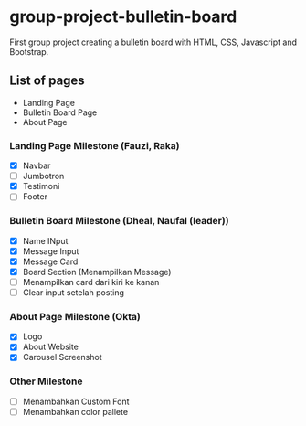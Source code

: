 # group-project-bulletin-board

First group project creating a bulletin board with HTML, CSS, Javascript and Bootstrap.

## List of pages

- Landing Page
- Bulletin Board Page
- About Page

### Landing Page Milestone (Fauzi, Raka)

- [x] Navbar
- [ ] Jumbotron
- [x] Testimoni
- [ ] Footer

### Bulletin Board Milestone (Dheal, Naufal (leader))

- [x] Name INput
- [x] Message Input
- [x] Message Card
- [x] Board Section (Menampilkan Message)
- [ ] Menampilkan card dari kiri ke kanan
- [ ] Clear input setelah posting

### About Page Milestone (Okta)

- [x] Logo
- [x] About Website
- [x] Carousel Screenshot

### Other Milestone

- [ ] Menambahkan Custom Font
- [ ] Menambahkan color pallete
